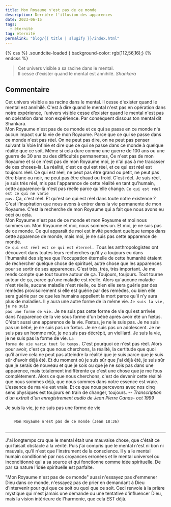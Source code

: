 ```yaml
---
title: Mon Royaune n'est pas de ce monde
description: Derrière l'illusion des apparences
date: 2023-06-15
tags:
  - éternité
tag: éternité
permalink: "blog/{{ title | slugify }}/index.html"
---
```

{% css %} .soundcite-loaded { background-color: rgb(112,56,16);} {% endcss %} 

<blockquote class="hero">
 Cet univers visible a sa racine dans le mental.  <br>
 Il cesse d'exister quand le mental est annihilé.  
<cite class="poem">Shankara</cite>
</blockquote>

## Commentaire
 
Cet univers visible a sa racine dans le mental. Il cesse d'exister quand le mental est annihilé. C'est à dire quand le mental n'est pas en opération dans notre expérience, l'univers visible cesse d’exister quand le mental n'est pas en opération dans mon expérience. Par conséquent dissous ton mental dit Shankara.  
Mon Royaume n'est pas de ce monde et ce qui se passe en ce monde n'a aucun impact sur la vie de mon Royaume. Parce que ce qui se passe dans ce monde n'est pas réel. On ne peut pas dire, on ne peut pas penser suivant la Voie Infinie et dire que ce qui se passe dans ce monde à quelque réalité que ce soit. Même si cela dure comme une guerre de 100 ans ou une guerre de 30 ans ou des difficultés permanentes, Ce n'est pas de mon Royaume et si ce n'est pas de mon Royaume moi, je n'ai pas à me tracasser de ces choses-là. La réalité, c'est ce qui est réel, et ce qui est réel est toujours réel. Ce qui est réel, ne peut pas être grand ou petit, ne peut pas être blanc ou noir, ne peut pas être chaud ou froid. C'est réel. Je suis réel, je suis très réel, mis pas l'apparence de cette réalité en tant qu'humain, cette apparence-là n'est pas réelle parce qu'elle change. <code>Ce qui est réel est ce qui ne varie pas.</code> Ça, c'est réel. Et qu'est ce qui est réel dans toute notre existence ? C'est l'inspiration que nous avons à entrer dans la vie permanente de mon Royaume. C'est la recherche de mon Royaume qui a fait que nous avons eu ceci ou cela.  
Mon Royaume n'est pas de ce monde et mon Royaume et moi nous sommes un. Mon Royaume et moi, nous sommes un. Et moi, je ne suis pas de ce monde. Ce qui apparaît de moi est invité pendant quelque temps dans cette apparence de monde, mais moi, je ne suis pas cette apparence de monde.  
<code>Ce qui est réel est ce qui est éternel. </code>Tous les anthropologistes ont découvert dans toutes leurs recherches qu'il y a toujours eu dans l'humanité des signes que l'occupation éternelle de cette humanité étaient de rechercher quelque chose de spirituel, autre chose que les apparences pour se sortir de ses apparences. C'est très, très, très important. Je me rends compte que tout tourne autour de ça. Toujours, toujours. Tout tourne autour de ça, parce qu'une maladie est réelle. Alors qu'aucune maladie n'est réelle, aucune maladie n'est réelle, ou bien elle sera guérie par des remèdes provisoirement si elle est guérie par des remèdes, ou bien elle sera guérie par ce que les humains appellent la mort parce qu'il n'y aura plus de maladies. Il y aura une autre forme de la même vie. <code>Je suis la vie, je ne suis pas une forme de vie.</code>  Je ne suis pas cette forme de vie qui est arrivée dans l'apparence de la vie sous forme d'un bébé après avoir été un fœtus. C'était aussi une apparence de la vie. Fœtus, je ne le suis pas. Je ne suis pas un bébé, je ne suis pas un fœtus. Je ne suis pas un adolescent. Je ne suis pas un homme mûr, je ne suis pas décrépit, un vieillard. Je suis la vie, je ne suis pas la forme de vie. <code>La forme de vie varie tout le temps.</code> C'est pourquoi ce n'est pas réel. Alors pour avoir, c'est ça que nous cherchons, la réalité, la certitude que quoi qu'il arrive cela ne peut pas atteindre la réalité que je suis parce que je suis sûr d'avoir déjà été. Et du moment où je suis sûr que j'ai déjà été, je suis sûr que je serais de nouveau et que je sois ou que je ne sois pas dans une apparence, mais totalement indifférente ça c'est une chose que je me fous complètement. Alors ce que nous cherchons, c'est de devenir cette réalité que nous sommes déjà, que nous sommes dans notre essence est vraie. L'essence de ma vie est vraie. Et ce que nous percevons avec nos cinq sens physiques est toujours en train de changer, toujours. 
 <cite class="poem">-- Transcription d'un extrait d'un enregistrement audio de Jean Pierre Canas- oct 1999</cite>
 
 <span class="soundcite" data-url="/media/Jean-Pierre-Canas-1999-octobre.mp3" data-start="30000" data-end="44000" data-plays="1">Je suis la vie, je ne suis pas une forme de vie</span>
 
 <pre class="La Parole"><code>
	Mon Royaume n'est pas de ce monde (Jean 18:36)
				
</code></pre>

 <hr>
J'ai longtemps cru que le mental était une mauvaise chose, que c'était ce qui faisait obstacle à la vérité. Puis j'ai compris que le mental n'est ni bon ni mauvais, qu'il n'est que l'instrument de la conscience. Il y a le mental humain conditionné par nos croyances erronées et le mental universel ou inconditionné qui a sa source et qui fonctionne comme idée spirituelle. De par sa nature l'idée spirituelle est parfaite.  
  
"Mon Royaume n'est pas de ce monde" aussi n'essayez pas d'emmener Dieu dans ce monde, n'essayez pas de prier en demandant à Dieu d'intervenir pour qui que ce soit ou quoi que ce soit. Ceci renvoie à la prière mystique qui n'est jamais une demande ou une tentative d'influencer Dieu, mais la vision intérieure de l'harmonie, que cela EST déjà.
